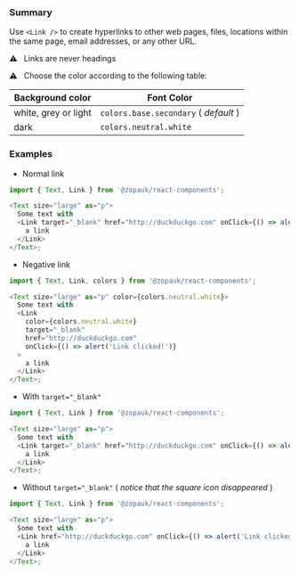 ### Summary

Use `<Link />` to create hyperlinks to other web pages, files, locations within the same page, email addresses, or any other URL.

⚠️ &nbsp; Links are never headings

⚠️ &nbsp; Choose the color according to the following table:

| Background color     | Font Color                            |
| -------------------- | ------------------------------------- |
| white, grey or light | `colors.base.secondary` ( _default_ ) |
| dark                 | `colors.neutral.white`                |

### Examples

- Normal link

```js
import { Text, Link } from '@zopauk/react-components';

<Text size="large" as="p">
  Some text with
  <Link target="_blank" href="http://duckduckgo.com" onClick={() => alert('Link clicked!')}>
    a link
  </Link>
</Text>;
```

- Negative link

```js { "props": { "style": { "backgroundColor": "#00B9A7", "border": "none" } } }
import { Text, Link, colors } from '@zopauk/react-components';

<Text size="large" as="p" color={colors.neutral.white}>
  Some text with
  <Link
    color={colors.neutral.white}
    target="_blank"
    href="http://duckduckgo.com"
    onClick={() => alert('Link clicked!')}
  >
    a link
  </Link>
</Text>;
```

- With `target="_blank"`

```js
import { Text, Link } from '@zopauk/react-components';

<Text size="large" as="p">
  Some text with
  <Link target="_blank" href="http://duckduckgo.com" onClick={() => alert('Link clicked!')}>
    a link
  </Link>
</Text>;
```

- Without `target="_blank"` ( _notice that the square icon disappeared_ )

```js
import { Text, Link } from '@zopauk/react-components';

<Text size="large" as="p">
  Some text with
  <Link href="http://duckduckgo.com" onClick={() => alert('Link clicked!')}>
    a link
  </Link>
</Text>;
```
